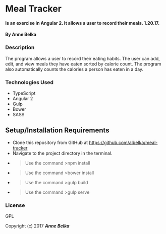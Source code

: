 # Meal Tracker

#### Is an exercise in Angular 2. It allows a user to record their meals. 1.20.17.

#### By **Anne Belka**

### Description
The program allows a user to record their eating habits. The user can add, edit, and view meals they have eaten sorted by calorie count. The program also automatically counts the calories a person has eaten in a day.

### Technologies Used

* TypeScript
* Angular 2
* Gulp
* Bower
* SASS

## Setup/Installation Requirements
* Clone this repository from GitHub at https://github.com/albelka/meal-tracker
* Navigate to the project directory in the terminal.
* >Use the command >npm install
* >Use the command >bower install
* >Use the command >gulp build
* >Use the command >gulp serve

### License

GPL

Copyright (c) 2017 **_Anne Belka_**
